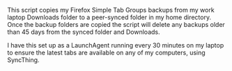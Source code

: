 This script copies my Firefox Simple Tab Groups backups from my work laptop Downloads folder to a peer-synced folder in my home directory. Once the backup folders are copied the script will delete any backups older than 45 days from the synced folder and Downloads.

I have this set up as a LaunchAgent running every 30 minutes on my laptop to ensure the latest tabs are available on any of my computers, using SyncThing.
